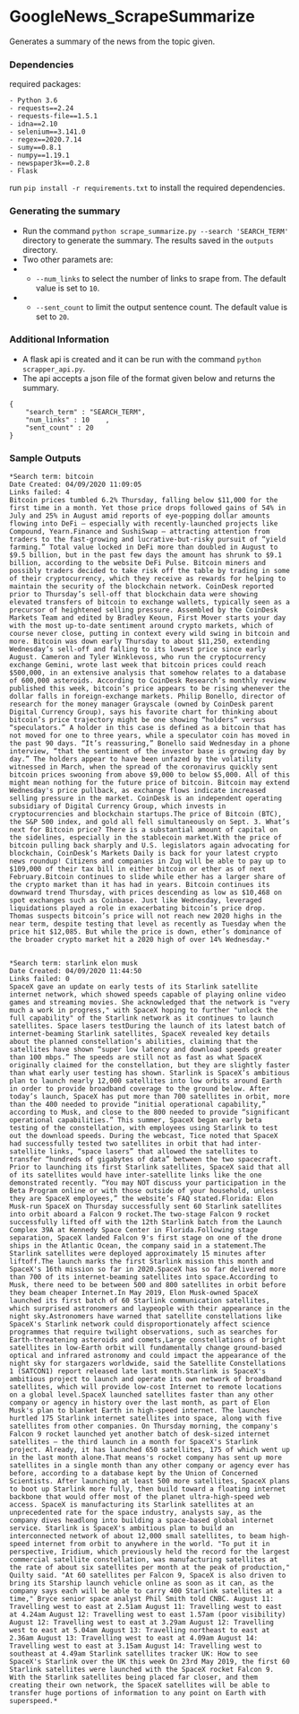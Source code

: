 # GoogleNews_ScrapeSummarize

Generates a summary of the news from the topic given.

### Dependencies

required packages: 
```
- Python 3.6
- requests==2.24
- requests-file==1.5.1
- idna==2.10
- selenium==3.141.0
- regex==2020.7.14
- sumy==0.8.1
- numpy==1.19.1
- newspaper3k==0.2.8
- Flask
```


run `pip install -r requirements.txt` to install the required dependencies.

### Generating the summary

- Run the command `python scrape_summarize.py --search 'SEARCH_TERM'` directory to generate the summary. The results saved in the `outputs` directory.
- Two other paramets are:
- * `--num_links` to select the number of links to srape from. The default value is set to `10`.
- * `--sent_count` to limit the output sentence count. The default value is set to `20`.

### Additional Information

- A flask api is created and it can be run with the command `python scrapper_api.py`.
- The api accepts a json file of the format given below and returns the summary.
```
{
    "search_term" : "SEARCH_TERM",
    "num_links" : 10    ,
    "sent_count" : 20
}
```

### Sample Outputs

    *Search term: bitcoin
    Date Created: 04/09/2020 11:09:05
    Links failed: 4
    Bitcoin prices tumbled 6.2% Thursday, falling below $11,000 for the first time in a month. Yet those price drops followed gains of 54% in July and 25% in August amid reports of eye-popping dollar amounts flowing into DeFi – especially with recently-launched projects like Compound, Yearn.Finance and SushiSwap – attracting attention from traders to the fast-growing and lucrative-but-risky pursuit of “yield farming.” Total value locked in DeFi more than doubled in August to $9.5 billion, but in the past few days the amount has shrunk to $9.1 billion, according to the website DeFi Pulse. Bitcoin miners and possibly traders decided to take risk off the table by trading in some of their cryptocurrency, which they receive as rewards for helping to maintain the security of the blockchain network. CoinDesk reported prior to Thursday’s sell-off that blockchain data were showing elevated transfers of bitcoin to exchange wallets, typically seen as a precursor of heightened selling pressure. Assembled by the CoinDesk Markets Team and edited by Bradley Keoun, First Mover starts your day with the most up-to-date sentiment around crypto markets, which of course never close, putting in context every wild swing in bitcoin and more. Bitcoin was down early Thursday to about $11,250, extending Wednesday’s sell-off and falling to its lowest price since early August. Cameron and Tyler Winklevoss, who run the cryptocurrency exchange Gemini, wrote last week that bitcoin prices could reach $500,000, in an extensive analysis that somehow relates to a database of 600,000 asteroids. According to CoinDesk Research’s monthly review published this week, bitcoin’s price appears to be rising whenever the dollar falls in foreign-exchange markets. Philip Bonello, director of research for the money manager Grayscale (owned by CoinDesk parent Digital Currency Group), says his favorite chart for thinking about bitcoin’s price trajectory might be one showing “holders” versus “speculators.” A holder in this case is defined as a bitcoin that has not moved for one to three years, while a speculator coin has moved in the past 90 days. “It’s reassuring,” Bonello said Wednesday in a phone interview, “that the sentiment of the investor base is growing day by day.” The holders appear to have been unfazed by the volatility witnessed in March, when the spread of the coronavirus quickly sent bitcoin prices swooning from above $9,000 to below $5,000. All of this might mean nothing for the future price of bitcoin. Bitcoin may extend Wednesday's price pullback, as exchange flows indicate increased selling pressure in the market. CoinDesk is an independent operating subsidiary of Digital Currency Group, which invests in cryptocurrencies and blockchain startups.The price of Bitcoin (BTC), the S&P 500 index, and gold all fell simultaneously on Sept. 3. What’s next for Bitcoin price? There is a substantial amount of capital on the sidelines, especially in the stablecoin market.With the price of bitcoin pulling back sharply and U.S. legislators again advocating for blockchain, CoinDesk’s Markets Daily is back for your latest crypto news roundup! Citizens and companies in Zug will be able to pay up to $109,000 of their tax bill in either bitcoin or ether as of next February.Bitcoin continues to slide while ether has a larger share of the crypto market than it has had in years. Bitcoin continues its downward trend Thursday, with prices descending as low as $10,468 on spot exchanges such as Coinbase. Just like Wednesday, leveraged liquidations played a role in exacerbating bitcoin’s price drop. Thomas suspects bitcoin’s price will not reach new 2020 highs in the near term, despite testing that level as recently as Tuesday when the price hit $12,085. But while the price is down, ether’s dominance of the broader crypto market hit a 2020 high of over 14% Wednesday.*


    *Search term: starlink elon musk
    Date Created: 04/09/2020 11:44:50
    Links failed: 0
    SpaceX gave an update on early tests of its Starlink satellite internet network, which showed speeds capable of playing online video games and streaming movies. She acknowledged that the network is "very much a work in progress," with SpaceX hoping to further "unlock the full capability" of the Starlink network as it continues to launch satellites. Space lasers testDuring the launch of its latest batch of internet-beaming Starlink satellites, SpaceX revealed key details about the planned constellation’s abilities, claiming that the satellites have shown “super low latency and download speeds greater than 100 mbps.” The speeds are still not as fast as what SpaceX originally claimed for the constellation, but they are slightly faster than what early user testing has shown. Starlink is SpaceX’s ambitious plan to launch nearly 12,000 satellites into low orbits around Earth in order to provide broadband coverage to the ground below. After today’s launch, SpaceX has put more than 700 satellites in orbit, more than the 400 needed to provide “initial operational capability,” according to Musk, and close to the 800 needed to provide “significant operational capabilities.” This summer, SpaceX began early beta testing of the constellation, with employees using Starlink to test out the download speeds. During the webcast, Tice noted that SpaceX had successfully tested two satellites in orbit that had inter-satellite links, “space lasers” that allowed the satellites to transfer “hundreds of gigabytes of data” between the two spacecraft. Prior to launching its first Starlink satellites, SpaceX said that all of its satellites would have inter-satellite links like the one demonstrated recently. “You may NOT discuss your participation in the Beta Program online or with those outside of your household, unless they are SpaceX employees,” the website’s FAQ stated.Florida: Elon Musk-run SpaceX on Thursday successfully sent 60 Starlink satellites into orbit aboard a Falcon 9 rocket.The two-stage Falcon 9 rocket successfully lifted off with the 12th Starlink batch from the Launch Complex 39A at Kennedy Space Center in Florida.Following stage separation, SpaceX landed Falcon 9's first stage on one of the drone ships in the Atlantic Ocean, the company said in a statement.The Starlink satellites were deployed approximately 15 minutes after liftoff.The launch marks the first Starlink mission this month and SpaceX's 16th mission so far in 2020.SpaceX has so far delivered more than 700 of its internet-beaming satellites into space.According to Musk, there need to be between 500 and 800 satellites in orbit before they beam cheaper Internet.In May 2019, Elon Musk-owned SpaceX launched its first batch of 60 Starlink communication satellites, which surprised astronomers and laypeople with their appearance in the night sky.Astronomers have warned that satellite constellations like SpaceX's Starlink network could disproportionately affect science programmes that require twilight observations, such as searches for Earth-threatening asteroids and comets,Large constellations of bright satellites in low-Earth orbit will fundamentally change ground-based optical and infrared astronomy and could impact the appearance of the night sky for stargazers worldwide, said the Satellite Constellations 1 (SATCON1) report released late last month.Starlink is SpaceX's ambitious project to launch and operate its own network of broadband satellites, which will provide low-cost Internet to remote locations on a global level.SpaceX launched satellites faster than any other company or agency in history over the last month, as part of Elon Musk's plan to blanket Earth in high-speed internet. The launches hurtled 175 Starlink internet satellites into space, along with five satellites from other companies. On Thursday morning, the company's Falcon 9 rocket launched yet another batch of desk-sized internet satellites — the third launch in a month for SpaceX's Starlink project. Already, it has launched 650 satellites, 175 of which went up in the last month alone.That means's rocket company has sent up more satellites in a single month than any other company or agency ever has before, according to a database kept by the Union of Concerned Scientists. After launching at least 500 more satellites, SpaceX plans to boot up Starlink more fully, then build toward a floating internet backbone that would offer most of the planet ultra-high-speed web access. SpaceX is manufacturing its Starlink satellites at an unprecedented rate for the space industry, analysts say, as the company dives headlong into building a space-based global internet service. Starlink is SpaceX's ambitious plan to build an interconnected network of about 12,000 small satellites, to beam high-speed internet from orbit to anywhere in the world. "To put it in perspective, Iridium, which previously held the record for the largest commercial satellite constellation, was manufacturing satellites at the rate of about six satellites per month at the peak of production," Quilty said. "At 60 satellites per Falcon 9, SpaceX is also driven to bring its Starship launch vehicle online as soon as it can, as the company says each will be able to carry 400 Starlink satellites at a time," Bryce senior space analyst Phil Smith told CNBC. August 11: Travelling west to east at 2.51am August 11: Travelling west to east at 4.24am August 12: Travelling west to east 1.57am (poor visibility) August 12: Travelling west to east at 3.29am August 12: Travelling west to east at 5.04am August 13: Travelling northeast to east at 2.36am August 13: Travelling west to east at 4.09am August 14: Travelling west to east at 3.15am August 14: Travelling west to southeast at 4.49am Starlink satellites tracker UK: How to see SpaceX's Starlink over the UK this week On 23rd May 2019, the first 60 Starlink satellites were launched with the SpaceX rocket Falcon 9. With the Starlink satellites being placed far closer, and them creating their own network, the SpaceX satellites will be able to transfer huge portions of information to any point on Earth with superspeed.*